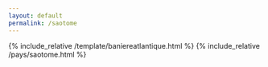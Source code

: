 ```yaml
---
layout: default
permalink: /saotome
---
```


{% include_relative /template/baniereatlantique.html %}
{% include_relative /pays/saotome.html %}
